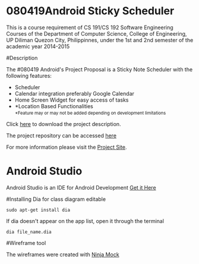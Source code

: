 080419Android Sticky Scheduler
=====
This is a course requirement of CS 191/CS 192 Software Engineering Courses of the Department of Computer Science, College of Engineering, UP Diliman Quezon City, Philippinnes, under the 1st and 2nd semester of the academic year 2014-2015

#Description

<p> The #080419 Android's Project Proposal is a Sticky Note Scheduler with the following features:</p>
<ul>
  <li>Scheduler</li>
  <li>Calendar integration preferably Google Calendar</li>
  <li>Home Screen Widget for easy access of tasks</li>
  <li>*Location Based Functionalities<br/> <small>*Feature may or may not be added depending on development limitations</small></li>
</ul>
<p>Click <a href="https://github.com/080419android/scheduler/blob/master/Requirements/080419aSSProjDesc_v_1_0_0.pdf?raw=true">here</a> to download the project description.</p>
<p>The project repository can be accessed <a href="https://github.com/080419android/scheduler">here</a></p>
<p>For more information please visit the <a href="https://080419android.github.io/scheduler">Project Site</a>.</p>

Android Studio
====
Android Studio is an IDE for Android Development [Get it Here](https://developer.android.com/sdk/installing/studio.html)

#Installing Dia for class diagram editable
```
sudo apt-get install dia
```

If dia doesn't appear on the app list, open it through the terminal

```
dia file_name.dia
```

#Wireframe tool

The wireframes were created with [Ninja Mock](http://ninjamock.com/)
